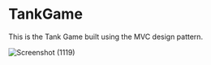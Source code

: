 # TankGame
 This is the Tank Game built using the MVC design pattern.

 
![Screenshot (1119)](https://user-images.githubusercontent.com/44662115/172847535-97b95435-b9d6-4fcb-981c-99374451dc34.png)
